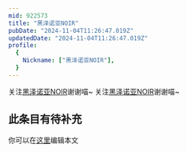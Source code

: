 ```yaml
---
mid: 922573
title: "黑泽诺亚NOIR"
pubDate: "2024-11-04T11:26:47.019Z"
updatedDate: "2024-11-04T11:26:47.019Z"
profile:
  {
    Nickname: ["黑泽诺亚NOIR"],
  }
---
```


关注[黑泽诺亚NOIR](https://space.bilibili.com/922573)谢谢喵~ 关注[黑泽诺亚NOIR](https://space.bilibili.com/922573)谢谢喵~

## 此条目有待补充
你可以在[这里](https://github.com/Yuhanawa/VTuber.ICU/edit/master/src/content/v/黑泽诺亚NOIR/index.md)编辑本文
